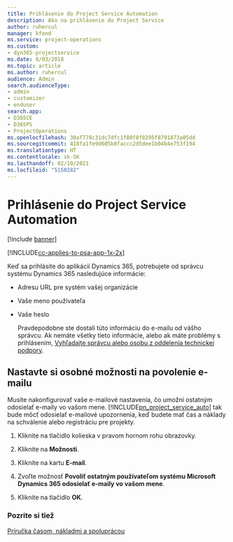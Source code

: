 ```yaml
---
title: Prihlásenie do Project Service Automation
description: Ako na prihlásenie do Project Service
author: ruhercul
manager: kfend
ms.service: project-operations
ms.custom:
- dyn365-projectservice
ms.date: 8/03/2018
ms.topic: article
ms.author: ruhercul
audience: Admin
search.audienceType:
- admin
- customizer
- enduser
search.app:
- D365CE
- D365PS
- ProjectOperations
ms.openlocfilehash: 30af778c31dc7dfc1f80f8f8295f8791873a05dd
ms.sourcegitcommit: 418fa1fe9d605b8faccc2d5dee1b04b4e753f194
ms.translationtype: HT
ms.contentlocale: sk-SK
ms.lasthandoff: 02/10/2021
ms.locfileid: "5150282"
---
```

# <a name="sign-in-to-project-service-automation"></a>Prihlásenie do Project Service Automation

[!include [banner](../includes/psa-now-project-operations.md)]

[!INCLUDE[cc-applies-to-psa-app-1x-2x](../includes/cc-applies-to-psa-app-1x-2x.md)]

Keď sa prihlásite do aplikácií Dynamics 365, potrebujete od správcu systému Dynamics 365 nasledujúce informácie:  
  
- Adresu URL pre systém vašej organizácie  
  
- Vaše meno používateľa  
  
- Vaše heslo  
  
  Pravdepodobne ste dostali túto informáciu do e-mailu od vášho správcu. Ak nemáte všetky tieto informácie, alebo ak máte problémy s prihlásením, [Vyhľadajte správcu alebo osobu z oddelenia technickej podpory](https://docs.microsoft.com/dynamics365/customerengagement/on-premises/basics/find-administrator-support).  
  
## <a name="set-your-personal-options-to-allow-email"></a>Nastavte si osobné možnosti na povolenie e-mailu  
 Musíte nakonfigurovať vaše e-mailové nastavenia, čo umožní ostatným odosielať e-maily vo vašom mene. [!INCLUDE[pn_project_service_auto](../includes/pn-project-service-auto.md)] tak bude môcť odosielať e-mailové upozornenia, keď budete mať čas a náklady na schválenie alebo registráciu pre projekty.  
  
1.  Kliknite na tlačidlo kolieska v pravom hornom rohu obrazovky.  
  
2.  Kliknite na **Možnosti**.  
  
3.  Kliknite na kartu **E-mail**.  
  
4.  Zvoľte možnosť **Povoliť ostatným používateľom systému Microsoft Dynamics 365 odosielať e-maily vo vašom mene**.  
  
5.  Kliknite na tlačidlo **OK**.  
  
### <a name="see-also"></a>Pozrite si tiež  
 [Príručka časom, nákladmi a spoluprácou](../psa/time-expense-collaboration-guide.md)
